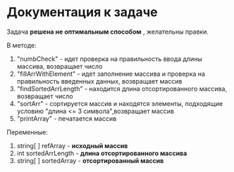 # Документация к задаче

Задача **решена не оптимальным способом** , желательны правки.

В методе:

1. "numbCheck" - идет проверка на правильность ввода длины массива, возвращает число
2. "fillArrWithElement" - идет заполнение массива и проверка на правильность введенных данных, возвращает массив
3. "findSortedArrLength" - находится длина отсортированного массива, возвращает число
4. "sortArr" - сортируется массив и находятся элементы, подходящие условию "длина <= 3 символа",возвращает массив
5. "printArray" - печатается массив

Переменные:

1. string[ ] refArray - **исходный массив**
2. int sortedArrLength - **длина отсортированного массива**
3. string[ ] sortedArray - **отсортированный массив**